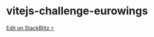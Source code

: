 # vitejs-challenge-eurowings

[Edit on StackBlitz ⚡️](https://stackblitz.com/edit/vitejs-vite-b9levz)